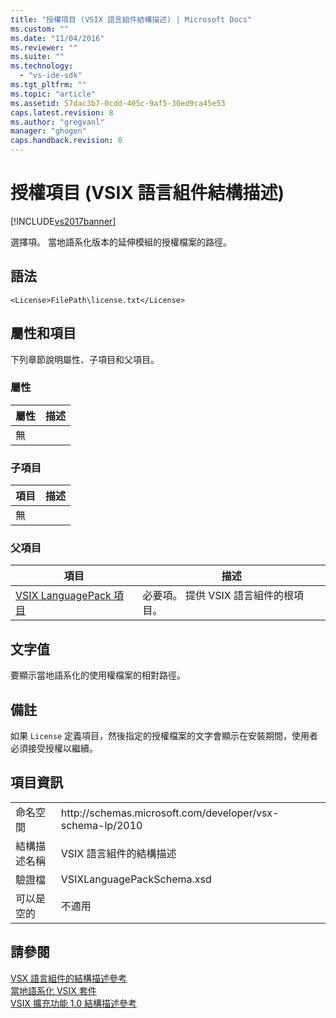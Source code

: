 ```yaml
---
title: "授權項目 (VSIX 語言組件結構描述) | Microsoft Docs"
ms.custom: ""
ms.date: "11/04/2016"
ms.reviewer: ""
ms.suite: ""
ms.technology: 
  - "vs-ide-sdk"
ms.tgt_pltfrm: ""
ms.topic: "article"
ms.assetid: 57dac3b7-0cdd-405c-9af5-30ed9ca45e53
caps.latest.revision: 8
ms.author: "gregvanl"
manager: "ghogen"
caps.handback.revision: 8
---
```

# 授權項目 (VSIX 語言組件結構描述)
[!INCLUDE[vs2017banner](../code-quality/includes/vs2017banner.md)]

選擇項。 當地語系化版本的延伸模組的授權檔案的路徑。  
  
## 語法  
  
```  
<License>FilePath\license.txt</License>  
```  
  
## 屬性和項目  
 下列章節說明屬性、子項目和父項目。  
  
### 屬性  
  
|屬性|描述|  
|--------|--------|  
|無||  
  
### 子項目  
  
|項目|描述|  
|--------|--------|  
|無||  
  
### 父項目  
  
|項目|描述|  
|--------|--------|  
|[VSIX LanguagePack 項目](../extensibility/vsixlanguagepack-element-vsix-language-pack-schema.md)|必要項。 提供 VSIX 語言組件的根項目。|  
  
## 文字值  
 要顯示當地語系化的使用權檔案的相對路徑。  
  
## 備註  
 如果 `License` 定義項目，然後指定的授權檔案的文字會顯示在安裝期間，使用者必須接受授權以繼續。  
  
## 項目資訊  
  
|||  
|-|-|  
|命名空間|http:\/\/schemas.microsoft.com\/developer\/vsx\-schema\-lp\/2010|  
|結構描述名稱|VSIX 語言組件的結構描述|  
|驗證檔|VSIXLanguagePackSchema.xsd|  
|可以是空的|不適用|  
  
## 請參閱  
 [VSX 語言組件的結構描述參考](../extensibility/vsx-language-pack-schema-reference.md)   
 [當地語系化 VSIX 套件](../extensibility/localizing-vsix-packages.md)   
 [VSIX 擴充功能 1.0 結構描述參考](http://msdn.microsoft.com/zh-tw/76e410ec-b1fb-4652-ac98-4a4c52e09a2b)